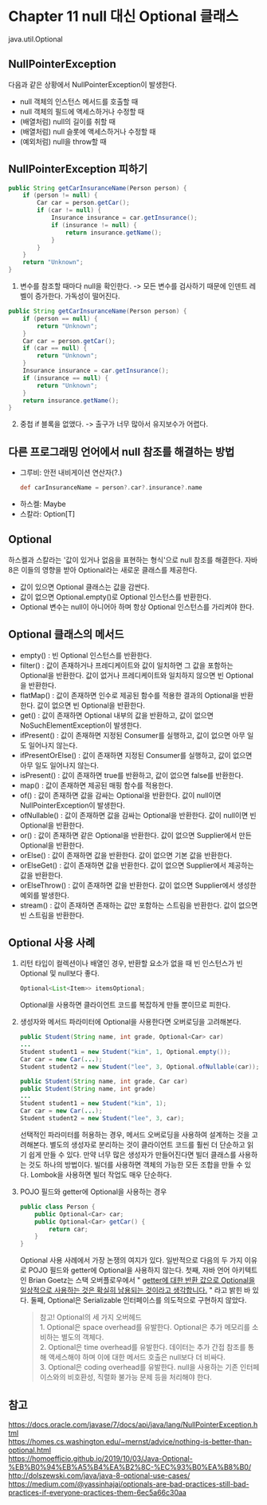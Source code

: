 # Chapter 11 null 대신 Optional 클래스
java.util.Optional<T>

## NullPointerException
다음과 같은 상황에서 NullPointerException이 발생한다.

- null 객체의 인스턴스 메서드를 호출할 때
- null 객체의 필드에 액세스하거나 수정할 때
- (배열처럼) null의 길이를 취할 때
- (배열처럼) null 슬롯에 액세스하거나 수정할 때
- (예외처럼) null을 throw할 때

## NullPointerException 피하기
```java
public String getCarInsuranceName(Person person) {
	if (person != null) {
		Car car = person.getCar();
		if (car != null) {
			Insurance insurance = car.getInsurance();
			if (insurance != null) {
				return insurance.getName();
			}
		}
	}
	return "Unknown";
}
```
1. 변수를 참조할 때마다 null을 확인한다. -> 모든 변수를 검사하기 때문에 인덴트 레벨이 증가한다. 가독성이 떨어진다.

```java
public String getCarInsuranceName(Person person) {
	if (person == null) {
		return "Unknown";
	}
	Car car = person.getCar();
	if (car == null) {
		return "Unknown";
	}
	Insurance insurance = car.getInsurance();
	if (insurance == null) {
		return "Unknown";
	}
	return insurance.getName();
}
```
2. 중첩 if 블록을 없앴다. -> 출구가 너무 많아서 유지보수가 어렵다.

## 다른 프로그래밍 언어에서 null 참조를 해결하는 방법
- 그루비: 안전 내비게이션 연산자(?.)
  ```groovy
  def carInsuranceName = person?.car?.insurance?.name
  ```
- 하스켈: Maybe
- 스칼라: Option[T]

## Optional
하스켈과 스칼라는 '값이 있거나 없음을 표현하는 형식'으로 null 참조를 해결한다. 자바 8은 이들의 영향을 받아 Optional<T>라는 새로운 클래스를 제공한다.

- 값이 있으면 Optional 클래스는 값을 감싼다.
- 값이 없으면 Optional.empty()로 Optional 인스턴스를 반환한다.
- Optional 변수는 null이 아니어아 하며 항상 Optional 인스턴스를 가리켜야 한다.

## Optional 클래스의 메서드
- empty() : 빈 Optional 인스턴스를 반환한다.
- filter() : 값이 존재하거나 프레디케이트와 값이 일치하면 그 값을 포함하는 Optional을 반환한다. 값이 없거나 프레디케이트와 일치하지 않으면 빈 Optional을 반환한다.
- flatMap() : 값이 존재하면 인수로 제공된 함수를 적용한 결과의 Optional을 반환한다. 값이 없으면 빈 Optional을 반환한다.
- get() : 값이 존재하면 Optional 내부의 값을 반환하고, 값이 없으면 NoSuchElementException이 발생한다.
- ifPresent() : 값이 존재하면 지정된 Consumer를 실행하고, 값이 없으면 아무 일도 일어나지 않는다.
- ifPresentOrElse() : 값이 존재하면 지정된 Consumer를 실행하고, 값이 없으면 아무 일도 일어나지 않는다.
- isPresent() : 값이 존재하면 true를 반환하고, 값이 없으면 false를 반환한다.
- map() : 값이 존재하면 제공된 매핑 함수를 적용한다.
- of() : 값이 존재하면 값을 감싸는 Optional을 반환한다. 값이 null이면 NullPointerException이 발생한다.
- ofNullable() : 값이 존재하면 값을 감싸는 Optional을 반환한다. 값이 null이면 빈 Optional을 반환한다.
- or() : 값이 존재하면 같은 Optional을 반환한다. 값이 없으면 Supplier에서 만든 Optional을 반환한다.
- orElse() : 값이 존재하면 값을 반환한다. 값이 없으면 기본 값을 반환한다.
- orElseGet() : 값이 존재하면 값을 반환한다. 값이 없으면 Supplier에서 제공하는 값을 반환한다.
- orElseThrow() : 값이 존재하면 값을 반환한다. 값이 없으면 Supplier에서 생성한 예외를 발생한다.
- stream() : 값이 존재하면 존재하는 값만 포함하는 스트림을 반환한다. 값이 없으면 빈 스트림을 반환한다.

## Optional 사용 사례
1. 리턴 타입이 컬렉션이나 배열인 경우, 반환할 요소가 없을 때 빈 인스턴스가 빈 Optional 및 null보다 좋다.
   ```java
   Optional<List<Item>> itemsOptional;
   ```
   Optional을 사용하면 클라이언트 코드를 복잡하게 만들 뿐이므로 피한다.


2. 생성자와 메서드 파라미터에 Optional을 사용한다면 오버로딩을 고려해본다.
   ```java
   public Student(String name, int grade, Optional<Car> car)
   ...
   Student student1 = new Student("kim", 1, Optional.empty());
   Car car = new Car(...);
   Student student2 = new Student("lee", 3, Optional.ofNullable(car));
   ```
   ```java
   public Student(String name, int grade, Car car)
   public Student(String name, int grade)
   ...
   Student student1 = new Student("kim", 1);
   Car car = new Car(...);
   Student student2 = new Student("lee", 3, car);
   ```
   선택적인 파라미터를 허용하는 경우, 메서드 오버로딩을 사용하여 설계하는 것을 고려해본다. 별도의 생성자로 분리하는 것이 클라이언트 코드를 훨씬 더 단순하고 읽기 쉽게 만들 수 있다. 만약 너무 많은 생성자가 만들어진다면 빌더 클래스를 사용하는 것도 하나의 방법이다. 빌더를 사용하면 객체의 가능한 모든 조합을 만들 수 있다. Lombok을 사용하면 빌더 작업도 매우 단순하다.


3. POJO 필드와 getter에 Optional을 사용하는 경우
   ```java
   public class Person {
       public Optional<Car> car;
       public Optional<Car> getCar() {
           return car;
       }
   }
   ```
   Optional 사용 사례에서 가장 논쟁의 여지가 있다. 일반적으로 다음의 두 가지 이유로 POJO 필드와 getter에 Optional을 사용하지 않는다. 첫째, 자바 언어 아키텍트인 Brian Goetz는 스택 오버플로우에서 " [getter에 대한 반환 값으로 Optional을 일상적으로 사용하는 것은 확실히 남용되는 것이라고 생각합니다.](https://stackoverflow.com/questions/26327957/should-java-8-getters-return-optional-type/26328555#26328555) " 라고 밝힌 바 있다. 둘째, Optional은 Serializable 인터페이스를 의도적으로 구현하지 않았다. 

   > 참고! Optional의 세 가지 오버헤드  
       1. Optional은 space overhead를 유발한다. Optional은 추가 메모리를 소비하는 별도의 객체다.  
       2. Optional은 time overhead를 유발한다. 데이터는 추가 간접 참조를 통해 액세스해야 하며 이에 대한 메서드 호출은 null보다 더 비싸다.  
       3. Optional은 coding overhead를 유발한다. null을 사용하는 기존 인터페이스와의 비호환성, 직렬화 불가능 문제 등을 처리해야 한다.

## 참고
https://docs.oracle.com/javase/7/docs/api/java/lang/NullPointerException.html  
https://homes.cs.washington.edu/~mernst/advice/nothing-is-better-than-optional.html  
https://homoefficio.github.io/2019/10/03/Java-Optional-%EB%B0%94%EB%A5%B4%EA%B2%8C-%EC%93%B0%EA%B8%B0/  
http://dolszewski.com/java/java-8-optional-use-cases/  
https://medium.com/@yassinhajaj/optionals-are-bad-practices-still-bad-practices-if-everyone-practices-them-6ec5a66c30aa  